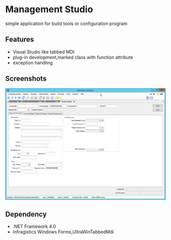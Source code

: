 # Management Studio

simple application for build tools or configuration program

## Features

* Visual Studio like tabbed MDI
* plug-in development,marked class with function attribute
* exception handling 

## Screenshots

![Invoice](https://github.com/EnterpriseSolution/Management-Studio/blob/master/Resources/Invoice.png)


## Dependency

* .NET Framework 4.0
* Infragistics Windows Forms,UltraWinTabbedMdi
